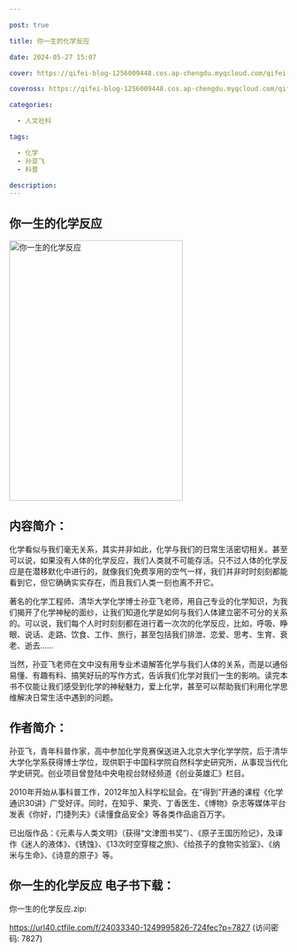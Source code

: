 ```yaml
---

post: true

title: 你一生的化学反应

date: 2024-05-27 15:07

cover: https://qifei-blog-1256009448.cos.ap-chengdu.myqcloud.com/qifei-blog/660beb0a9f345e8d03fad6b0.jpg

coveross: https://qifei-blog-1256009448.cos.ap-chengdu.myqcloud.com/qifei-blog/660beb0a9f345e8d03fad6b0.jpg

categories:

  - 人文社科

tags:

  - 化学
  - 孙亚飞
  - 科普

description:
---
```


## 你一生的化学反应
<img alt="你一生的化学反应 " class="aligncenter loaded" data-was-processed="true" decoding="async" fetchpriority="high" height="471" src="https://qifei-blog-1256009448.cos.ap-chengdu.myqcloud.com/qifei-blog/660beb0a9f345e8d03fad6b0.jpg " style="cursor: zoom-in;" width="314"/>

## 内容简介：

化学看似与我们毫无关系，其实并非如此，化学与我们的日常生活密切相关。甚至可以说，如果没有人体的化学反应，我们人类就不可能存活。只不过人体的化学反应是在潜移默化中进行的，就像我们免费享用的空气一样，我们并非时时刻刻都能看到它，但它确确实实存在，而且我们人类一刻也离不开它。

著名的化学工程师、清华大学化学博士孙亚飞老师，用自己专业的化学知识，为我们揭开了化学神秘的面纱，让我们知道化学是如何与我们人体建立密不可分的关系的。可以说，我们每个人时时刻刻都在进行着一次次的化学反应，比如，呼吸、睁眼、说话、走路、饮食、工作、旅行，甚至包括我们排泄、恋爱、思考、生育、衰老、逝去……

当然，孙亚飞老师在文中没有用专业术语解答化学与我们人体的关系，而是以通俗易懂、有趣有料、搞笑好玩的写作方式，告诉我们化学对我们一生的影响。读完本书不仅能让我们感受到化学的神秘魅力，爱上化学，甚至可以帮助我们利用化学思维解决日常生活中遇到的问题。

## 作者简介：

孙亚飞，青年科普作家，高中参加化学竞赛保送进入北京大学化学学院，后于清华大学化学系获得博士学位，现供职于中国科学院自然科学史研究所，从事现当代化学史研究。创业项目曾登陆中央电视台财经频道《创业英雄汇》栏目。

2010年开始从事科普工作，2012年加入科学松鼠会。在“得到”开通的课程《化学通识30讲》广受好评。同时，在知乎、果壳、丁香医生、《博物》杂志等媒体平台发表《你好，门捷列夫》《读懂食品安全》等各类作品逾百万字。

已出版作品：《元素与人类文明》（获得“文津图书奖”）、《原子王国历险记》，及译作《迷人的液体》、《锈蚀》、《13次时空穿梭之旅》、《给孩子的食物实验室》、《纳米与生命》、《诗意的原子》等。

## 你一生的化学反应 电子书下载：



你一生的化学反应.zip: 

https://url40.ctfile.com/f/24033340-1249995826-724fec?p=7827 (访问密码: 7827)

